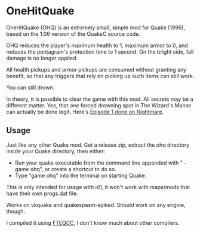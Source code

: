 # OneHitQuake

OneHitQuake (OHQ) is an extremely small, simple mod for Quake (1996), based on the 1.06 version of the QuakeC source code.

OHQ reduces the player's maximum health to 1, maximum armor to 0, and reduces the pentagram's protection time to 1 second. On the bright side, fall damage is no longer applied.

All health pickups and armor pickups are consumed without granting any benefit, so that any triggers that rely on picking up such items can still work.

You can still drown.

In theory, it is possible to clear the game with this mod. All secrets may be a different matter. Yes, that *one* forced drowning spot in The Wizard's Manse can actually be done legit. Here's [Episode 1 done on Nightmare](https://www.youtube.com/watch?v=_Atl0SZOwb8).

## Usage

Just like any other Quake mod. Get a release zip, extract the ohq directory inside your Quake directory, then either:

* Run your quake executable from the command line appended with " -game ohq", or create a shortcut to do so.
* Type "game ohq" into the terminal on starting Quake.

This is only intended for usage with id1, it won't work with maps/mods that have their own progs.dat file.

Works on vkquake and quakespasm-spiked. Should work on any engine, though.

I compiled it using [FTEQCC](https://fte.triptohell.info/downloads), I don't know much about other compilers.